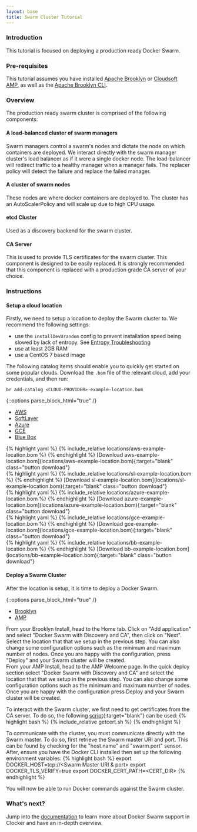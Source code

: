 ```yaml
---
layout: base
title: Swarm Cluster Tutorial
---
```


### Introduction
This tutorial is focused on deploying a production ready Docker Swarm.

### Pre-requisites
This tutorial assumes you have installed [Apache Brooklyn](https://brooklyn.apache.org/v/latest/start/running.html) or [Cloudsoft AMP](http://docs.cloudsoft.io/ccs/tutorial/tutorial-get-amp-running.html), as well as the [Apache Brooklyn CLI](https://brooklyn.apache.org/v/latest/ops/cli/index.html).

### Overview
The production ready swarm cluster is comprised of the following components:

#### A load-balanced cluster of swarm managers
Swarm managers control a swarm's nodes and dictate the node on which containers are deployed.
We interact directly with the swarm manager cluster's load balancer as if it were a single docker node.
The load-balancer will redirect traffic to a healthy manager when a manager fails.  The replacer policy will detect the failure and replace the failed manager.

#### A cluster of swarm nodes
These nodes are where docker containers are deployed to. The cluster has an AutoScalerPolicy and will scale up due to high CPU usage.

#### etcd Cluster
Used as a discovery backend for the swarm cluster.

#### CA Server
This is used to provide TLS certificates for the swarm cluster. This component is designed to be easily replaced. It is strongly recommended that this component is replaced with a production grade CA server of your choice.

### Instructions

#### Setup a cloud location
Firstly, we need to setup a location to deploy the Swarm cluster to. We recommend the following settings:

- use the `installDevUrandom` config to prevent installation speed being slowed by lack of entropy. See [Entropy Troubleshooting](https://brooklyn.apache.org/documentation/increase-entropy.html)
- use at least 2GB RAM
- use a CentOS 7 based image

The following catalog items should enable you to quickly get started on some popular clouds. Download the `.bom` file of the relevant cloud, add your credentials, and then run:

    br add-catalog <CLOUD-PROVIDER>-example-location.bom

{::options parse_block_html="true" /}

<ul class="nav nav-tabs">
    <li class="active impl-1-tab"><a data-target="#impl-1, .impl-1-tab" data-toggle="tab" href="#">AWS</a></li>
    <li class="impl-2-tab"><a data-target="#impl-2, .impl-2-tab" data-toggle="tab" href="#">SoftLayer</a></li>
    <li class="impl-3-tab"><a data-target="#impl-3, .impl-3-tab" data-toggle="tab" href="#">Azure</a></li>
    <li class="impl-4-tab"><a data-target="#impl-4, .impl-4-tab" data-toggle="tab" href="#">GCE</a></li>
    <li class="impl-5-tab"><a data-target="#impl-5, .impl-5-tab" data-toggle="tab" href="#">Blue Box</a></li>
</ul>

<div class="tab-content">
<div id="impl-1" class="tab-pane fade in active">
{% highlight yaml %}
{% include_relative locations/aws-example-location.bom %}
{% endhighlight %}
[Download aws-example-location.bom](locations/aws-example-location.bom){:target="blank" class="button download"}
</div>
<div id="impl-2" class="tab-pane fade">
{% highlight yaml %}
{% include_relative locations/sl-example-location.bom %}
{% endhighlight %}
[Download sl-example-location.bom](locations/sl-example-location.bom){:target="blank" class="button download"}
</div>
<div id="impl-3" class="tab-pane fade">
{% highlight yaml %}
{% include_relative locations/azure-example-location.bom %}
{% endhighlight %}
[Download azure-example-location.bom](locations/azure-example-location.bom){:target="blank" class="button download"}
</div>
<div id="impl-4" class="tab-pane fade">
{% highlight yaml %}
{% include_relative locations/gce-example-location.bom %}
{% endhighlight %}
[Download gce-example-location.bom](locations/gce-example-location.bom){:target="blank" class="button download"}
</div>
<div id="impl-5" class="tab-pane fade">
{% highlight yaml %}
{% include_relative locations/bb-example-location.bom %}
{% endhighlight %}
[Download bb-example-location.bom](locations/bb-example-location.bom){:target="blank" class="button download"}
</div>
</div>

#### Deploy a Swarm Cluster
After the location is setup, it is time to deploy a Docker Swarm.

{::options parse_block_html="true" /}

<ul class="nav nav-tabs">
    <li class="active brooklyn-tab"><a data-target="#brooklyn, .brooklyn-tab" data-toggle="tab" href="#">Brooklyn</a></li>
    <li class="amp-tab"><a data-target="#amp, .amp-tab" data-toggle="tab" href="#">AMP</a></li>
</ul>

<div class="tab-content">
<div id="brooklyn" class="tab-pane fade in active">
From your Brooklyn Install, head to the Home tab. Click on "Add application" and select "Docker Swarm with Discovery and CA", then click on "Next". Select the location that that we setup in the previous step. You can also change some configuration options such as the minimum and maximum number of nodes. Once you are happy with the configuration, press "Deploy" and your Swarm cluster will be created.
</div>
<div id="amp" class="tab-pane fade">
From your AMP Install, head to the AMP Welcome page. In the quick deploy section select "Docker Swarm with Discovery and CA" and select the location that that we setup in the previous step. You can also change some configuration options such as the minimum and maximum number of nodes. Once you are happy with the configuration press Deploy and your Swarm cluster will be created.
</div>
</div>

To interact with the Swarm cluster, we first need to get certificates from the CA server. To do so, the following [script](getcert.sh){:target="blank"} can be used:
{% highlight bash %}
{% include_relative getcert.sh %}
{% endhighlight %}

To communicate with the cluster, you must communicate directly with the Swarm master. To do so, first retrieve the Swarm master URI and port. This can be found by checking for the "host.name" and "swarm.port" sensor. After, ensure you have the Docker CLI installed then set up the following environment variables:
{% highlight bash %}
export DOCKER_HOST=tcp://<Swarm Master URI & port>
export DOCKER_TLS_VERIFY=true
export DOCKER_CERT_PATH=<CERT_DIR>
{% endhighlight %}

You will now be able to run Docker commands against the Swarm cluster.

### What's next?
Jump into the [documentation]({{site.baseurl}}/docs/swarm-cluster.html) to learn more about Docker Swarm support in Clocker and have an in-depth overview.